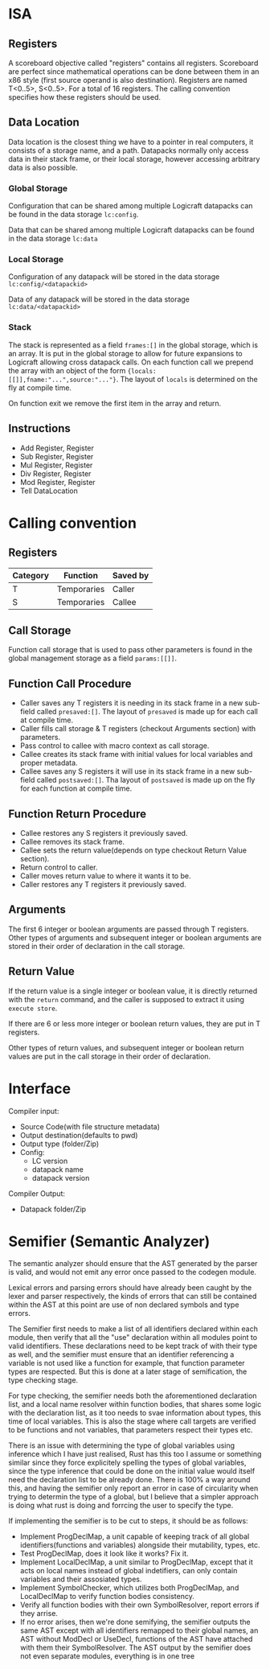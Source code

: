 # ISA
## Registers
A scoreboard objective called "registers" contains all registers. Scoreboard are perfect since
mathematical operations can be done between them in an x86 style (first source operand is also destination).
Registers are named T<0..5>, S<0..5>. For a total of 16 registers. The calling convention specifies how these registers should be used.

## Data Location
Data location is the closest thing we have to a pointer in real computers, it consists of a storage name, and a path.
Datapacks normally only access data in their stack frame, or their local storage, however accessing arbitrary data is
also possible.

### Global Storage
Configuration that can be shared among multiple Logicraft datapacks can be found in the data storage `lc:config`.

Data that can be shared among multiple Logicraft datapacks can be found in the data storage `lc:data`

### Local Storage
Configuration of any datapack will be stored in the data storage `lc:config/<datapackid>`

Data of any datapack will be stored in the data storage `lc:data/<datapackid>`

### Stack
The stack is represented as a field `frames:[]` in the global storage, which is an array.
It is put in the global storage to allow for future expansions to Logicraft allowing cross datapack calls.
On each function call we prepend the array with an object of the form `{locals:[[]],fname:"...",source:"..."}`.
The layout of `locals` is determined on the fly at compile time.

On function exit we remove the first item in the array and return.

## Instructions
- Add Register, Register
- Sub Register, Register
- Mul Register, Register
- Div Register, Register
- Mod Register, Register
- Tell DataLocation

# Calling convention
## Registers
| Category | Function    | Saved by |
| -------- | ----------- | -------- |
| T        | Temporaries | Caller   |
| S        | Temporaries | Callee   |

## Call Storage
Function call storage that is used to pass other parameters is found in the global management storage as a field `params:[[]]`.

## Function Call Procedure
- Caller saves any T registers it is needing in its stack frame in a new sub-field called `presaved:[]`. The layout of `presaved` is made up  for each call at compile time.
- Caller fills call storage & T registers (checkout Arguments section) with parameters.
- Pass control to callee with macro context as call storage.
- Callee creates its stack frame with initial values for local variables and proper metadata.
- Callee saves any S registers it will use in its stack frame in a new sub-field called `postsaved:[]`. Tha layout of `postsaved` is made up on the fly for each function at compile time.

## Function Return Procedure
- Callee restores any S registers it previously saved.
- Callee removes its stack frame.
- Callee sets the return value(depends on type checkout Return Value section).
- Return control to caller.
- Caller moves return value to where it wants it to be.
- Caller restores any T registers it previously saved.

## Arguments
The first 6 integer or boolean arguments are passed through T registers. Other types of arguments and subsequent integer or boolean arguments are
stored in their order of declaration in the call storage.

## Return Value
If the return value is a single integer or boolean value, it is directly returned with the `return` command, and the caller is supposed
to extract it using `execute store`.

If there are 6 or less more integer or boolean return values, they are put in T registers.

Other types of return values, and subsequent integer or boolean return values are put in the call storage in their order of declaration.

# Interface
Compiler input:
- Source Code(with file structure metadata)
- Output destination(defaults to pwd)
- Output type (folder/Zip)
- Config:
  - LC version
  - datapack name
  - datapack version

Compiler Output:
- Datapack folder/Zip

# Semifier (Semantic Analyzer)
The semantic analyzer should ensure that the AST generated by the parser is valid, and would not emit any
error once passed to the codegen module.

Lexical errors and parsing errors should have already been caught by the lexer and parser respectively,
the kinds of errors that can still be contained within the AST at this point are use of non declared symbols
and type errors.

The Semifier first needs to make a list of all identifiers declared within each module, then verify that all the "use"
declaration within all modules point to valid identifiers. These declarations need to be kept track of with their type
as well, and the semifier must ensure that an identifier referencing a variable is not used like a function for
example, that function parameter types are respected. But this is done at a later stage of semification, the type
checking stage.

For type checking, the semifier needs both the aforementioned declaration list, and a local name resolver within function
bodies, that shares some logic with the declaration list, as it too needs to svae information about types, this time of
local variables. This is also the stage where call targets are verified to be functions and not variables, that parameters respect
their types etc.

There is an issue with determining the type of global variables using inference which I have just realised, Rust has this too I assume
or something similar since they force explicitely spelling the types of global variables, since the type inference that could be done
on the initial value would itself need the declaration list to be already done. There is 100% a way around this, and having the
semifier only report an error in case of circularity when trying to determin the type of a global, but I believe that a simpler approach
is doing what rust is doing and forrcing the user to specify the type.

If implementing the semifier is to be cut to steps, it should be as follows:
- Implement ProgDeclMap, a unit capable of keeping track of all global identifiers(functions and variables) alongside their mutability,
types, etc.
- Test ProgDeclMap, does it look like it works? Fix it.
- Implement LocalDeclMap, a unit similar to ProgDeclMap, except that it acts on local names instead of global indetifiers, can only contain
variables and their assosiated types.
- Implement SymbolChecker, which utilizes both ProgDeclMap, and LocalDeclMap to verify function bodies consistency.
- Verify all function bodies with their own SymbolResolver, report errors if they arrise.
- If no error arises, then we're done semifying, the semifier outputs the same AST except with all identifiers remapped to their global names,
an AST without ModDecl or UseDecl, functions of the AST have attached with them their SymbolResolver. The AST output by the semifier does not
even separate modules, everything is in one tree
